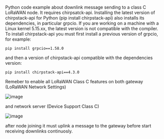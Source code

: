 Python code example about downlink message sending to a class C LoRaWAN node.
It requires chirpsatck-api.
Installing the latest version of chirpstack-api for Python (pip install chirpstack-api) also installs its dependencies, in particular grpcio. If you are working on a machine with a Linux kernel 5.15.xx, the latest version is not compatible with the compiler. To install chirpstack-api you must first install a previous version of grpcio, for example:

`pip install grpcio==1.58.0`

and then a version of chirpstack-api compatible with the dependencies version: 

`pip install chirpstack-api==4.3.0`

Remeber to enable all LoRaWAN Class C features on both gateway (LoRaWAN Network Settings) 

![image](https://github.com/user-attachments/assets/f5a21bea-48c9-4baa-80e5-9011b4b2a242)

and network server (Device Support Class C)

![image](https://github.com/user-attachments/assets/d592f8fc-5c72-47dc-adec-ebda24dfa0aa)

after node joining it must uplink a message to the gateway before start receiving downlinks continuosly.



